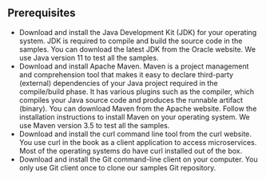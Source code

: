 ## Prerequisites

* Download and install the Java Development Kit (JDK) for your operating system. JDK is required to compile and build the source code in the samples. You can download the latest JDK from the Oracle website.  We use Java version 11 to test all the samples.
* Download and install Apache Maven. Maven is a project management and comprehension tool that makes it easy to declare third-party (external) dependencies of your Java project required in the compile/build phase. It has various plugins such as the compiler, which compiles your Java source code and produces the runnable artifact (binary). You can download Maven from the Apache website.  Follow the installation instructions  to install Maven on your operating system. We use Maven version 3.5 to test all the samples.
* Download and install the curl command line tool from the curl website.  You use curl in the book as a client application to access microservices. Most of the operating systems do have curl installed out of the box.
* Download and install the Git command-line client on your computer. You only use Git client once to clone our samples Git repository. 
